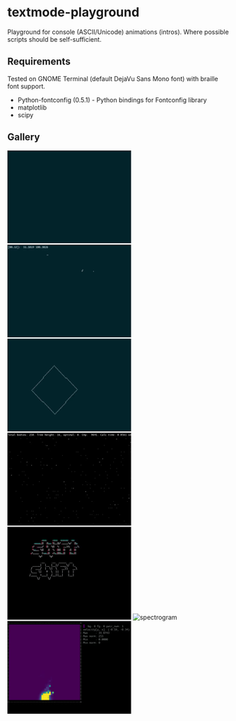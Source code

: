 # textmode-playground
Playground for console (ASCII/Unicode) animations (intros). Where possible scripts should be self-sufficient.

## Requirements
Tested on GNOME Terminal (default DejaVu Sans Mono font) with braille font support.
- Python-fontconfig (0.5.1)  - Python bindings for Fontconfig library
- matplotlib
- scipy

## Gallery

<img src="./lightning/lightning.gif" alt="lightning" width="280" height="210"/> <img src="./orbit/orbit.gif" alt="orbit" width="280" height="210"/> <img src="./rect/rect.gif" alt="rect" width="280" height="210"/>
<img src="./boids/boids.gif" alt="boids" width="280" height="210"/> <img src="./shift/shift.gif" alt="shift" width="280" height="210"/> <img src="./spectrogram/spectrogram.gif" alt="spectrogram" width="280" height="210"/>
<img src="./fluid/fluid.gif" alt="fluid" width="280" height="210"/>

